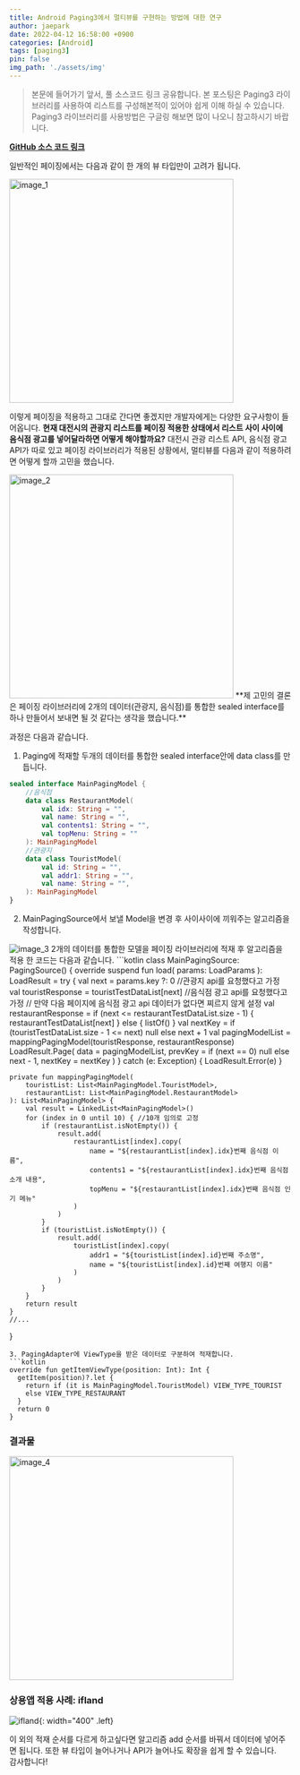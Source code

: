 ```yaml
---
title: Android Paging3에서 멀티뷰를 구현하는 방법에 대한 연구
author: jaepark
date: 2022-04-12 16:58:00 +0900
categories: [Android]
tags: [paging3]
pin: false
img_path: './assets/img'
---
```

>본문에 들어가기 앞서, 풀 소스코드 링크 공유합니다. 본 포스팅은 Paging3 라이브러리를 사용하여 리스트를 구성해본적이 있어야 쉽게 이해 하실 수 있습니다. 
>Paging3 라이브러리를 사용방법은 구글링 해보면 많이 나오니 참고하시기 바랍니다.

[**GitHub 소스 코드 링크**](https://github.com/YoonJaePark3908/AndroidLaboratory)

일반적인 페이징에서는 다음과 같이 한 개의 뷰 타입만이 고려가 됩니다. 

<img width="400" alt="image_1" src="https://github.com/YoonJaePark3908/AndroidLaboratory/assets/54883589/1a81a290-425f-4696-9aba-69fa9b255805">

이렇게 페이징을 적용하고 그대로 간다면 좋겠지만 개발자에게는 다양한 요구사항이 들어옵니다.
**현재 대전시의 관광지 리스트를 페이징 적용한 상태에서 리스트 사이 사이에 음식점 광고를 넣어달라하면 어떻게 해야할까요?**
대전시 관광 리스트 API, 음식점 광고 API가 따로 있고 페이징 라이브러리가 적용된 상황에서, 멀티뷰를 다음과 같이 적용하려면 어떻게 할까 고민을 했습니다.

<img width="400" alt="image_2" src="https://github.com/YoonJaePark3908/AndroidLaboratory/assets/54883589/796e7960-8e3c-4687-9350-727a7b4c6e59" >
**제 고민의 결론은 페이징 라이브러리에 2개의 데이터(관광지, 음식점)를 통합한 sealed interface를 하나 만들어서 보내면 될 것 같다는 생각을 했습니다.**

과정은 다음과 같습니다.
1. Paging에 적재할 두개의 데이터를 통합한 sealed interface안에 data class를 만듭니다.
```kotlin
sealed interface MainPagingModel {
	//음식점
    data class RestaurantModel(
        val idx: String = "",
        val name: String = "",
        val contents1: String = "",
        val topMenu: String = ""
    ): MainPagingModel
	//관광지
    data class TouristModel(
        val id: String = "",
        val addr1: String = "",
        val name: String = "",
    ): MainPagingModel
}
```
2. MainPagingSource에서 보낼 Model을 변경 후 사이사이에 끼워주는 알고리즘을 작성합니다.
<img alt="image_3" src="https://github.com/YoonJaePark3908/AndroidLaboratory/assets/54883589/ecb9695a-fc5c-446a-b6a1-79fac6602c91">
2개의 데이터를 통합한 모델을 페이징 라이브러리에 적재 후 알고리즘을 적용 한 코드는 다음과 같습니다.
```kotlin
class MainPagingSource: PagingSource<Int, MainPagingModel>() {
    override suspend fun load(
      params: LoadParams<Int>
    ): LoadResult<Int, MainPagingModel> =
        try { 
            val next = params.key ?: 0
            //관광지 api를 요청했다고 가정
            val touristResponse = touristTestDataList[next] 
            //음식점 광고 api를 요청했다고 가정
            // 만약 다음 페이지에 음식점 광고 api 데이터가 없다면 찌르지 않게 설정
            val restaurantResponse = 
                if (next <= restaurantTestDataList.size - 1) {
                    restaurantTestDataList[next]
                } else {
                    listOf()
                } 
            val nextKey = if (touristTestDataList.size - 1 <= next) null else next + 1
            val pagingModelList = mappingPagingModel(touristResponse, restaurantResponse)
            LoadResult.Page(
                data = pagingModelList,
                prevKey = if (next == 0) null else next - 1,
                nextKey = nextKey
            )
        } catch (e: Exception) {
            LoadResult.Error(e)
        }

    private fun mappingPagingModel(
        touristList: List<MainPagingModel.TouristModel>,
        restaurantList: List<MainPagingModel.RestaurantModel>
    ): List<MainPagingModel> {
        val result = LinkedList<MainPagingModel>()
        for (index in 0 until 10) { //10개 임의로 고정
            if (restaurantList.isNotEmpty()) {
                result.add(
                    restaurantList[index].copy(
                        name = "${restaurantList[index].idx}번째 음식점 이름",
                        contents1 = "${restaurantList[index].idx}번째 음식점 소개 내용",
                        topMenu = "${restaurantList[index].idx}번째 음식점 인기 메뉴"
                    )
                )
            }
            if (touristList.isNotEmpty()) {
                result.add(
                    touristList[index].copy(
                        addr1 = "${touristList[index].id}번째 주소명",
                        name = "${touristList[index].id}번째 여행지 이름"
                    )
                )
            }
        }
        return result
    }
    //...
}
```
3. PagingAdapter에 ViewType을 받은 데이터로 구분하여 적재합니다.
```kotlin
override fun getItemViewType(position: Int): Int { 
  getItem(position)?.let {
    return if (it is MainPagingModel.TouristModel) VIEW_TYPE_TOURIST 
    else VIEW_TYPE_RESTAURANT
  }
  return 0
}
```

### **결과물**

<img width="400" alt="image_4" src="https://github.com/YoonJaePark3908/AndroidLaboratory/assets/54883589/945399a3-796e-4097-8b86-8f948fc84684">

### **상용앱 적용 사례: ifland**
![ifland](/assets/img/ifland.gif){: width="400" .left}

이 외의 적재 순서를 다르게 하고싶다면 알고리즘 add 순서를 바꿔서 데이터에 넣어주면 됩니다. 
또한 뷰 타입이 늘어나거나 API가 늘어나도 확장을 쉽게 할 수 있습니다.  
감사합니다!


